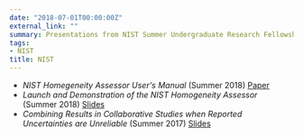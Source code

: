 ```yaml
---
date: "2018-07-01T00:00:00Z"
external_link: ""
summary: Presentations from NIST Summer Undergraduate Research Fellowship
tags:
- NIST
title: NIST
---
```


*  _NIST Homegeneity Assessor User's Manual_ (Summer 2018) [Paper](/nist/NIST_Homegeneity_Assessor_Users_Manual.pdf)
* _Launch and Demonstration of the NIST Homogeneity Assessor_ (Summer 2018) [Slides](/nist/nist_2018.pdf)
* _Combining Results in Collaborative Studies when Reported Uncertainties are Unreliable_ (Summer 2017) [Slides](/nist/nist_2017.pdf)

